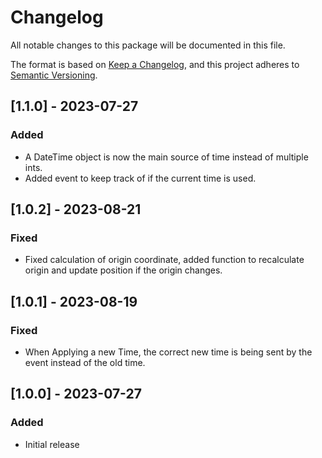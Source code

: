 ﻿# Changelog

All notable changes to this package will be documented in this file.

The format is based on [Keep a Changelog](https://keepachangelog.com/en/1.0.0/),
and this project adheres to [Semantic Versioning](https://semver.org/spec/v2.0.0.html).

## [1.1.0] - 2023-07-27

### Added
- A DateTime object is now the main source of time instead of multiple ints.
- Added event to keep track of if the current time is used.

## [1.0.2] - 2023-08-21

### Fixed

- Fixed calculation of origin coordinate, added function to recalculate origin and update position if the origin changes.

## [1.0.1] - 2023-08-19

### Fixed

- When Applying a new Time, the correct new time is being sent by the event instead of the old time.

## [1.0.0] - 2023-07-27

### Added

- Initial release
